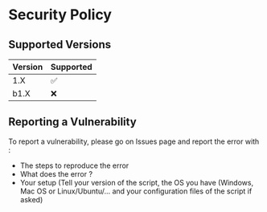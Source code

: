 # Security Policy

## Supported Versions

| Version | Supported          |
| ------- | ------------------ |
| 1.X     | :white_check_mark: |
| b1.X    | :x:                |

## Reporting a Vulnerability

To report a vulnerability, please go on Issues page and report the error with :
 - The steps to reproduce the error
 - What does the error ?
 - Your setup (Tell your version of the script, the OS you have (Windows, Mac OS or Linux/Ubuntu/... and your configuration files of the script if asked)
